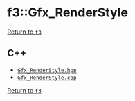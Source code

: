 # f3::Gfx_RenderStyle

[Return to `f3`](/docs/f3.md)

## C++

- [`Gfx_RenderStyle.hpp`](/c++/include/Gfx_RenderStyle.hpp)
- [`Gfx_RenderStyle.cpp`](/c++/source/Gfx_RenderStyle.cpp)

[Return to `f3`](/docs/f3.md)